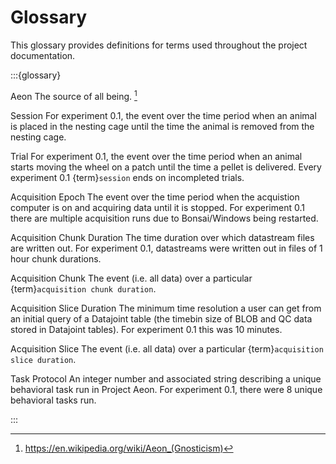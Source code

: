 # Glossary

This glossary provides definitions for terms used throughout the project documentation.

:::{glossary}

Aeon
    The source of all being. [^1]

Session
    For experiment 0.1, the event over the time period when an animal is placed in the nesting cage until the time the animal is removed from the nesting cage.

Trial
    For experiment 0.1, the event over the time period when an animal starts moving the wheel on a patch until the time a pellet is delivered. Every experiment 0.1 {term}`session` ends on incompleted trials.

Acquisition Epoch
    The event over the time period when the acquistion computer is on and acquiring data until it is stopped. For experiment 0.1 there are multiple acquisition runs due to Bonsai/Windows being restarted.

Acquisition Chunk Duration
    The time duration over which datastream files are written out. For experiment 0.1, datastreams were written out in files of 1 hour chunk durations.

Acquisition Chunk
    The event (i.e. all data) over a particular {term}`acquisition chunk duration`.

Acquisition Slice Duration
    The minimum time resolution a user can get from an initial query of a Datajoint table (the timebin size of BLOB and QC data stored in Datajoint tables). For experiment 0.1 this was 10 minutes.

Acquisition Slice
    The event (i.e. all data) over a particular {term}`acquisition slice duration`.

Task Protocol
    An integer number and associated string describing a unique behavioral task run in Project Aeon. For experiment 0.1, there were 8 unique behavioral tasks run.

:::

[^1]: https://en.wikipedia.org/wiki/Aeon_(Gnosticism)